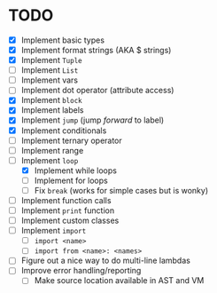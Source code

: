 # TODO

- [x] Implement basic types
- [x] Implement format strings (AKA $ strings)
- [x] Implement `Tuple`
- [ ] Implement `List`
- [ ] Implement vars
- [ ] Implement dot operator (attribute access)
- [x] Implement `block`
- [x] Implement labels
- [x] Implement `jump` (jump *forward* to label)
- [x] Implement conditionals
- [ ] Implement ternary operator
- [ ] Implement range
- [ ] Implement `loop`
  - [x] Implement while loops
  - [ ] Implement for loops
  - [ ] Fix `break` (works for simple cases but is wonky)
- [ ] Implement function calls
- [ ] Implement `print` function
- [ ] Implement custom classes
- [ ] Implement `import`
  - [ ] `import <name>`
  - [ ] `import from <name>: <names>`
- [ ] Figure out a nice way to do multi-line lambdas
- [ ] Improve error handling/reporting
  - [ ] Make source location available in AST and VM
